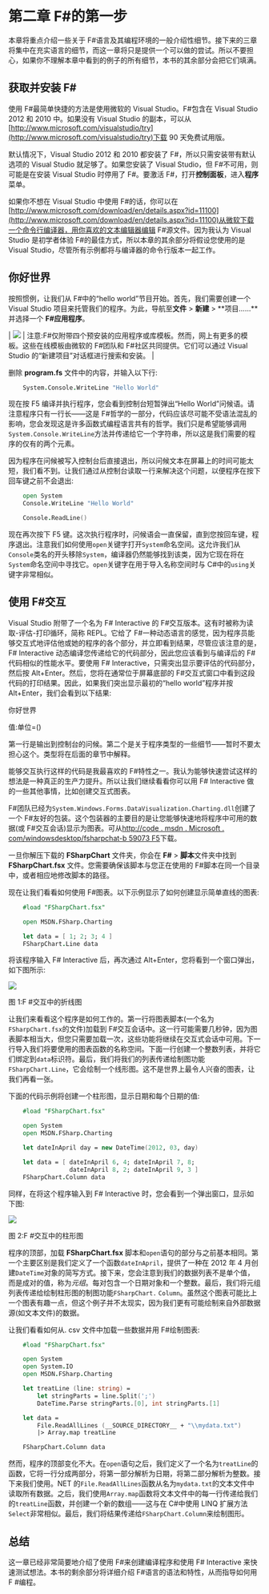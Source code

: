 # 第二章 F#的第一步

本章将重点介绍一些关于 F#语言及其编程环境的一般介绍性细节。接下来的三章将集中在充实语言的细节，而这一章将只是提供一个可以做的尝试。所以不要担心，如果你不理解本章中看到的例子的所有细节，本书的其余部分会把它们填满。

## 获取并安装 F#

使用 F#最简单快捷的方法是使用微软的 Visual Studio。F#包含在 Visual Studio 2012 和 2010 中。如果没有 Visual Studio 的副本，可以从[http://www.microsoft.com/visualstudio/try](http://www.microsoft.com/visualstudio/try)下载 90 天免费试用版。

默认情况下，Visual Studio 2012 和 2010 都安装了 F#，所以只需安装带有默认选项的 Visual Studio 就足够了。如果您安装了 Visual Studio，但 F#不可用，则可能是在安装 Visual Studio 时停用了 F#。要激活 F#，打开**控制面板**，进入**程序**菜单。

如果你不想在 Visual Studio 中使用 F#的话，你可以在[http://www.microsoft.com/download/en/details.aspx?id=11100](http://www.microsoft.com/download/en/details.aspx?id=11100)从微软下载一个命令行编译器，用你喜欢的文本编辑器编辑 F#源文件。因为我认为 Visual Studio 是初学者体验 F#的最佳方式，所以本章的其余部分将假设您使用的是 Visual Studio，尽管所有示例都将与编译器的命令行版本一起工作。

## 你好世界

按照惯例，让我们从 F#中的“hello world”节目开始。首先，我们需要创建一个 Visual Studio 项目来托管我们的程序。为此，导航至**文件** > **新建** > **项目……**并选择一个 **F#应用程序**。

| ![](../Images/note.png) | 注意:F#仅附带四个预安装的应用程序或库模板。然而，网上有更多的模板。这些在线模板由微软的 F#团队和 F#社区共同提供。它们可以通过 Visual Studio 的“新建项目”对话框进行搜索和安装。 |

删除 **program.fs** 文件中的内容，并输入以下行:

```fs
    System.Console.WriteLine "Hello World"

```

现在按 F5 编译并执行程序，您会看到控制台短暂弹出“Hello World”问候语。请注意程序只有一行长——这是 F#哲学的一部分，代码应该尽可能不受语法混乱的影响，您会发现这是许多函数式编程语言共有的哲学。我们只是希望能够调用`System.Console.WriteLine`方法并传递给它一个字符串，所以这是我们需要的程序的仅有的两个元素。

因为程序在问候被写入控制台后直接退出，所以问候文本在屏幕上的时间可能太短，我们看不到。让我们通过从控制台读取一行来解决这个问题，以便程序在按下回车键之前不会退出:

```fs
    open System
    Console.WriteLine "Hello World"

    Console.ReadLine()

```

现在再次按下 F5 键。这次执行程序时，问候语会一直保留，直到您按回车键，程序退出。注意我们如何使用`open`关键字打开`System`命名空间。这允许我们从`Console`类名的开头移除`System`，编译器仍然能够找到该类，因为它现在将在`System`命名空间中寻找它。`open`关键字在用于导入名称空间时与 C#中的`using`关键字非常相似。

## 使用 F#交互

Visual Studio 附带了一个名为 F# Interactive 的 F#交互版本。这有时被称为读取-评估-打印循环，简称 REPL。它给了 F#一种动态语言的感觉，因为程序员能够交互式地评估他或她的程序的各个部分，并立即看到结果，尽管应该注意的是，F# Interactive 动态编译您传递给它的代码部分，因此您应该看到与编译后的 F#代码相似的性能水平。要使用 F# Interactive，只需突出显示要评估的代码部分，然后按 Alt+Enter。然后，您将在通常位于屏幕底部的 F#交互式窗口中看到这段代码的打印结果。因此，如果我们突出显示最初的“hello world”程序并按 Alt+Enter，我们会看到以下结果:

你好世界

值:单位=()

第一行是输出到控制台的问候。第二个是关于程序类型的一些细节——暂时不要太担心这个。类型将在后面的章节中解释。

能够交互执行这样的代码是我最喜欢的 F#特性之一。我认为能够快速尝试这样的想法是一种真正的生产力提升。所以让我们继续看看你可以用 F# Interactive 做的一些其他事情，比如创建交互式图表。

F#团队已经为`System.Windows.​Forms.DataVisua​lization.Charti​ng.dll`创建了一个 F#友好的包装。这个包装器的主要目的是让您能够快速地将程序中可用的数据(或 F#交互会话)显示为图表。可从[http://code . msdn . Microsoft . com/windowsdesktop/fsharpchat-b 59073 F5](http://code.msdn.microsoft.com/windowsdesktop/FSharpChart-b59073f5)下载。

一旦你解压下载的 **FSharpChart** 文件夹，你会在 **F#** > **脚本**文件夹中找到 **FSharpChart.fsx** 文件。您需要确保该脚本与您正在使用的 F#脚本在同一个目录中，或者相应地修改脚本的路径。

现在让我们看看如何使用 F#图表。以下示例显示了如何创建显示简单直线的图表:

```fs
    #load "FSharpChart.fsx"

    open MSDN.FSharp.Charting

    let data = [ 1; 2; 3; 4 ]
    FSharpChart.Line data

```

将该程序输入 F# Interactive 后，再次通过 Alt+Enter，您将看到一个窗口弹出，如下图所示:

![](../Images/image002.jpg)

图 1:F #交互中的折线图

让我们来看看这个程序是如何工作的。第一行将图表脚本(一个名为`FSharpChart.fsx`的文件)加载到 F#交互会话中。这一行可能需要几秒钟，因为图表脚本相当大，但您只需要加载一次，这些功能将继续在交互式会话中可用。下一行导入我们将要使用的图表函数的名称空间。下面一行创建一个整数列表，并将它们绑定到`data`标识符。最后，我们将我们的列表传递给制图功能`FSharpChart.Line`，它会绘制一个线形图。这不是世界上最令人兴奋的图表，让我们再看一张。

下面的代码示例将创建一个柱形图，显示日期和每个日期的值:

```fs
    #load "FSharpChart.fsx"

    open System
    open MSDN.FSharp.Charting

    let dateInApril day = new DateTime(2012, 03, day)

    let data = [ dateInApril 6, 4; dateInApril 7, 8;
                 dateInApril 8, 2; dateInApril 9, 3 ]
    FSharpChart.Column data

```

同样，在将这个程序输入到 F# Interactive 时，您会看到一个弹出窗口，显示如下图:

![](../Images/image003.jpg)

图 2:F #交互中的柱形图

程序的顶部，加载 **FSharpChart.fsx** 脚本和`open`语句的部分与之前基本相同。第一个主要区别是我们定义了一个函数`dateInApril`，提供了一种在 2012 年 4 月创建`DateTime`对象的简写方式。接下来，您会注意到我们的数据列表不是单个值，而是成对的值，称为*元组*。每对包含一个日期对象和一个整数。最后，我们将元组列表传递给绘制柱形图的制图功能`FSharpChart.` `Column`。虽然这个图表可能比上一个图表有趣一点，但这个例子并不太现实，因为我们更有可能绘制来自外部数据源(如文本文件)的数据。

让我们看看如何从. csv 文件中加载一些数据并用 F#绘制图表:

```fs
    #load "FSharpChart.fsx"

    open System
    open System.IO
    open MSDN.FSharp.Charting

    let treatLine (line: string) =
        let stringParts = line.Split(';')
        DateTime.Parse stringParts.[0], int stringParts.[1]

    let data =
        File.ReadAllLines (__SOURCE_DIRECTORY__ + "\\mydata.txt") 
        |> Array.map treatLine

    FSharpChart.Column data

```

然而，程序的顶部变化不大。在`open`语句之后，我们定义了一个名为`treatLine`的函数，它将一行分成两部分，将第一部分解析为日期，将第二部分解析为整数。接下来我们使用。NET 的`File.ReadAllLines`函数从名为`mydata.txt`的文本文件中读取所有数据。之后，我们使用`Array.map`函数将文本文件中的每一行传递给我们的`treatLine`函数，并创建一个新的数组——这与在 C#中使用 LINQ 扩展方法`Select`非常相似。最后，我们将结果传递给`FSharpChart.Column`来绘制图形。

## 总结

这一章已经非常简要地介绍了使用 F#来创建编译程序和使用 F# Interactive 来快速测试想法。本书的剩余部分将详细介绍 F#语言的语法和特性，从而指导如何用 F #编程。